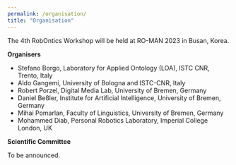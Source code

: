 ```yaml
---
permalink: /organisation/
title: "Organisation"
---
```


The 4th RobOntics Workshop will be held at RO-MAN 2023 in Busan, Korea.

**Organisers**

- Stefano Borgo, Laboratory for Applied Ontology (LOA), ISTC CNR, Trento, Italy
- Aldo Gangemi, University of Bologna and ISTC-CNR, Italy
- Robert Porzel, Digital Media Lab, University of Bremen, Germany
- Daniel Beßler, Institute for Artificial Intelligence, University of Bremen, Germany
- Mihai Pomarlan, Faculty of Linguistics, University of Bremen, Germany
- Mohammed Diab, Personal Robotics Laboratory, Imperial College London, UK

**Scientific Committee**

To be announced.
